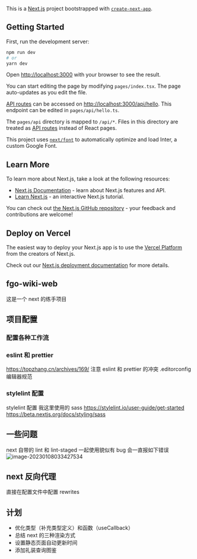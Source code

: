 This is a [Next.js](https://nextjs.org/) project bootstrapped with [`create-next-app`](https://github.com/vercel/next.js/tree/canary/packages/create-next-app).

## Getting Started

First, run the development server:

```bash
npm run dev
# or
yarn dev
```

Open [http://localhost:3000](http://localhost:3000) with your browser to see the result.

You can start editing the page by modifying `pages/index.tsx`. The page auto-updates as you edit the file.

[API routes](https://nextjs.org/docs/api-routes/introduction) can be accessed on [http://localhost:3000/api/hello](http://localhost:3000/api/hello). This endpoint can be edited in `pages/api/hello.ts`.

The `pages/api` directory is mapped to `/api/*`. Files in this directory are treated as [API routes](https://nextjs.org/docs/api-routes/introduction) instead of React pages.

This project uses [`next/font`](https://nextjs.org/docs/basic-features/font-optimization) to automatically optimize and load Inter, a custom Google Font.

## Learn More

To learn more about Next.js, take a look at the following resources:

- [Next.js Documentation](https://nextjs.org/docs) - learn about Next.js features and API.
- [Learn Next.js](https://nextjs.org/learn) - an interactive Next.js tutorial.

You can check out [the Next.js GitHub repository](https://github.com/vercel/next.js/) - your feedback and contributions are welcome!

## Deploy on Vercel

The easiest way to deploy your Next.js app is to use the [Vercel Platform](https://vercel.com/new?utm_medium=default-template&filter=next.js&utm_source=create-next-app&utm_campaign=create-next-app-readme) from the creators of Next.js.

Check out our [Next.js deployment documentation](https://nextjs.org/docs/deployment) for more details.

## fgo-wiki-web

这是一个 next 的练手项目

## 项目配置

### 配置各种工作流

### eslint 和 prettier

https://topzhang.cn/archives/169/
注意 eslint 和 prettier 的冲突
.editorconfig 编辑器规范

### stylelint 配置

stylelint 配置 我这里使用的 sass
https://stylelint.io/user-guide/get-started
https://beta.nextjs.org/docs/styling/sass

## 一些问题

next 自带的 lint 和 lint-staged 一起使用貌似有 bug
会一直报如下错误  
![image-20230108033427534](https://zhanghengtuchaung.oss-cn-chengdu.aliyuncs.com/img/image-20230108033427534.png)

## next 反向代理

直接在配置文件中配置 rewrites

## 计划

- 优化类型（补充类型定义）和函数（useCallback）
- 总结 next 的三种渲染方式
- 设置静态页面自动更新时间
- 添加礼装查询图鉴
